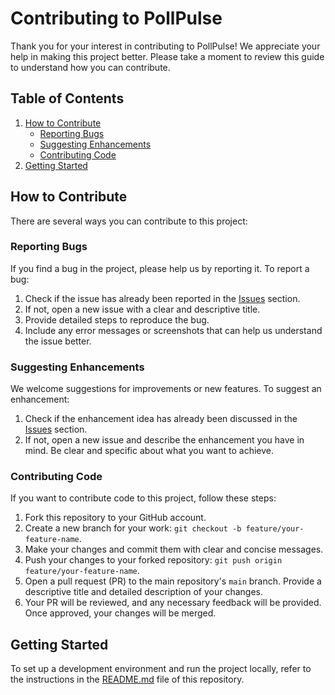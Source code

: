 # Contributing to PollPulse

Thank you for your interest in contributing to PollPulse! We appreciate your help in making this project better. Please take a moment to review this guide to understand how you can contribute.

## Table of Contents

1. [How to Contribute](#how-to-contribute)
    - [Reporting Bugs](#reporting-bugs)
    - [Suggesting Enhancements](#suggesting-enhancements)
    - [Contributing Code](#contributing-code)
2. [Getting Started](#getting-started)
## How to Contribute

There are several ways you can contribute to this project:

### Reporting Bugs

If you find a bug in the project, please help us by reporting it. To report a bug:

1. Check if the issue has already been reported in the [Issues](https://github.com/Kedar200/PollPulse-Android/issues) section.
2. If not, open a new issue with a clear and descriptive title.
3. Provide detailed steps to reproduce the bug.
4. Include any error messages or screenshots that can help us understand the issue better.

### Suggesting Enhancements

We welcome suggestions for improvements or new features. To suggest an enhancement:

1. Check if the enhancement idea has already been discussed in the [Issues](https://github.com/Kedar200/PollPulse-Android/issues) section.
2. If not, open a new issue and describe the enhancement you have in mind. Be clear and specific about what you want to achieve.

### Contributing Code

If you want to contribute code to this project, follow these steps:

1. Fork this repository to your GitHub account.
2. Create a new branch for your work: `git checkout -b feature/your-feature-name`.
3. Make your changes and commit them with clear and concise messages.
4. Push your changes to your forked repository: `git push origin feature/your-feature-name`.
5. Open a pull request (PR) to the main repository's `main` branch. Provide a descriptive title and detailed description of your changes.
6. Your PR will be reviewed, and any necessary feedback will be provided. Once approved, your changes will be merged.

## Getting Started

To set up a development environment and run the project locally, refer to the instructions in the [README.md](README.md) file of this repository.
